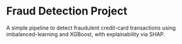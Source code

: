 # Fraud Detection Project

A simple pipeline to detect fraudulent credit-card transactions using imbalanced-learning and XGBoost, with explainability via SHAP.

